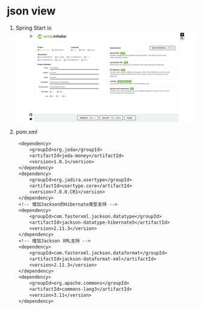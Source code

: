 # json view

1. Spring Start io
![Spring Start io](assets/images/spring.initializr.png)

2. pom.xml

		<dependency>
			<groupId>org.joda</groupId>
			<artifactId>joda-money</artifactId>
			<version>1.0.1</version>
		</dependency>
		<dependency>
			<groupId>org.jadira.usertype</groupId>
			<artifactId>usertype.core</artifactId>
			<version>7.0.0.CR1</version>
		</dependency>
		<!-- 增加Jackson的Hibernate类型支持 -->
		<dependency>
			<groupId>com.fasterxml.jackson.datatype</groupId>
			<artifactId>jackson-datatype-hibernate5</artifactId>
			<version>2.11.3</version>
		</dependency>
		<!-- 增加Jackson XML支持 -->
		<dependency>
			<groupId>com.fasterxml.jackson.dataformat</groupId>
			<artifactId>jackson-dataformat-xml</artifactId>
			<version>2.11.3</version>
		</dependency>
		<dependency>
			<groupId>org.apache.commons</groupId>
			<artifactId>commons-lang3</artifactId>
			<version>3.11</version>
		</dependency>

